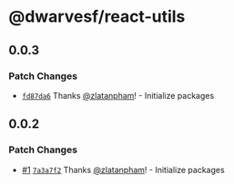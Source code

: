 # @dwarvesf/react-utils

## 0.0.3

### Patch Changes

- [`fd87da6`](https://github.com/dwarvesf/react-sdk/commit/fd87da69d0db2d81f33a47a5e2409c01d5ae928f)
  Thanks [@zlatanpham](https://github.com/zlatanpham)! - Initialize packages

## 0.0.2

### Patch Changes

- [#1](https://github.com/dwarvesf/react-sdk/pull/1)
  [`7a3a7f2`](https://github.com/dwarvesf/react-sdk/commit/7a3a7f2ae016015a725d7e9b9d2bb1d9012c1941)
  Thanks [@zlatanpham](https://github.com/zlatanpham)! - Initialize packages
